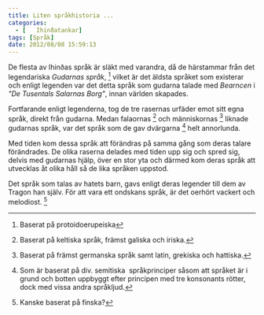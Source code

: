 ```yaml
---
title: Liten språkhistoria ...
categories:
  - [	Ihinðatankar]
tags: [Språk]
date: 2012/08/08 15:59:13
---
```

De flesta av Ihinðas språk är släkt med varandra, då de härstammar från det legendariska *Gudarnas språk*, [^1] vilket är det äldsta språket som existerar och enligt legenden var det detta språk som gudarna talade med *Bearncen* i *"De Tusentals Salarnas Borg"*, innan världen skapades.

Fortfarande enligt legenderna, tog de tre rasernas urfäder emot sitt egna språk, direkt från gudarna. Medan falaornas [^2] och människornas [^3] liknade gudarnas språk, var det språk som de gav dvärgarna [^4] helt annorlunda.

Med tiden kom dessa språk att förändras på samma gång som deras talare förändrades. De olika raserna delades med tiden upp sig och spred sig, delvis med gudarnas hjälp, över en stor yta och därmed kom deras språk att utvecklas åt olika håll så de lika språken uppstod.

Det språk som talas av hatets barn, gavs enligt deras legender till dem av Tragon han själv. För att vara ett ondskans språk, är det oerhört vackert och melodiost. [^5]

[^1]: Baserat på protoidoerupeiska
[^2]: Baserat på keltiska språk, främst galiska och iriska.
[^3]: Baserat på främst germanska språk samt latin, grekiska och hattiska.
[^4]: Som är baserat på div. semitiska  språkprinciper såsom att språket är i grund och botten uppbyggt efter principen med tre konsonants rötter, dock med vissa andra språkljud.
[^5]: Kanske baserat på finska?
